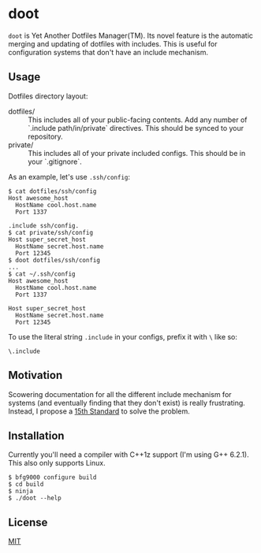 # doot

`doot` is Yet Another Dotfiles Manager(TM). Its novel feature is the automatic merging and updating of dotfiles with includes. This is useful for configuration systems that don't have an include mechanism.

## Usage

Dotfiles directory layout:

<dl>
  <dt>dotfiles/</dt>
  <dd>This includes all of your public-facing contents. Add any number of `.include path/in/private` directives. This should be synced to your repository.</dd>

  <dt>private/</dt>
  <dd>This includes all of your private included configs. This should be in your `.gitignore`.</dd>
</dl>

As an example, let's use `.ssh/config`:

    $ cat dotfiles/ssh/config
    Host awesome_host
      HostName cool.host.name
      Port 1337

    .include ssh/config.
    $ cat private/ssh/config
    Host super_secret_host
      HostName secret.host.name
      Port 12345
    $ doot dotfiles/ssh/config
    ...
    $ cat ~/.ssh/config
    Host awesome_host
      HostName cool.host.name
      Port 1337

    Host super_secret_host
      HostName secret.host.name
      Port 12345

To use the literal string `.include` in your configs, prefix it with `\` like so:

    \.include

## Motivation

Scowering documentation for all the different include mechanism for systems (and eventually finding that they don't exist) is really frustrating. Instead, I propose a [15th Standard](https://xkcd.com/927/) to solve the problem.

## Installation

Currently you'll need a compiler with C++1z support (I'm using G++ 6.2.1). This also only supports Linux.

    $ bfg9000 configure build
    $ cd build
    $ ninja
    $ ./doot --help

## License

[MIT](LICENSE)

